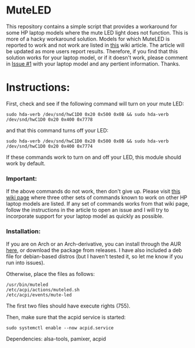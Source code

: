 # MuteLED

This repository contains a simple script that provides a workaround for some HP laptop models where the mute LED light does not function. This is more of a hacky workaround solution. Models for which MuteLED is reported to work and not work are listed in [this](https://github.com/username227/MuteLED/wiki/Support-by-Laptop-Model) wiki article. The article will be updated as more users report results. Therefore, if you find that this solution works for your laptop model, or if it doesn't work, please comment in [Issue #1](https://github.com/username227/MuteLED/issues/1) with your laptop model and any pertient information. Thanks.

# Instructions:

First, check and see if the following command will turn on your mute LED:<p>
```
sudo hda-verb /dev/snd/hwC1D0 0x20 0x500 0x0B && sudo hda-verb /dev/snd/hwC1D0 0x20 0x400 0x7778
```
and that this command turns off your LED:
```
sudo hda-verb /dev/snd/hwC1D0 0x20 0x500 0x0B && sudo hda-verb /dev/snd/hwC1D0 0x20 0x400 0x7774
```
If these commands work to turn on and off your LED, this module should work by default.
### Important:
If the above commands do not work, then don't give up. Please visit [this wiki page](https://github.com/username227/MuteLED/wiki/Get-Support-For-Your-Laptop-Model) where three other sets of commands known to work on other HP laptop models are listed. If any set of commands works from that wiki page, follow the instructions in the article to open an issue and I will try to incorporate support for your laptop model as quickly as possible.

### Installation:
If you are on Arch or an Arch-derivative, you can install through the AUR [here](https://aur.archlinux.org/packages/muteled), or download the package from releases. I have also included a deb file for debian-based distros (but I haven't tested it, so let me know if you run into issues).

Otherwise, place the files as follows:
```
/usr/bin/muteled
/etc/acpi/actions/muteled.sh
/etc/acpi/events/mute-led
```
The first two files should have execute rights (755).

Then, make sure that the acpid service is started:
```
sudo systemctl enable --now acpid.service
```

Dependencies: alsa-tools, pamixer, acpid
